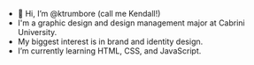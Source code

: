 - 👋 Hi, I’m @ktrumbore (call me Kendall!)
- I'm a graphic design and design management major at Cabrini University. 
- My biggest interest is in brand and identity design. 
- I’m currently learning HTML, CSS, and JavaScript.

<!---
ktrumbore/ktrumbore is a ✨ special ✨ repository because its `README.md` (this file) appears on your GitHub profile.
You can click the Preview link to take a look at your changes.
--->
